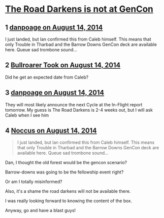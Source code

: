 # [The Road Darkens is not at GenCon](https://community.fantasyflightgames.com/topic/113342-the-road-darkens-is-not-at-gencon/)

## 1 [danpoage on August 14, 2014](https://community.fantasyflightgames.com/topic/113342-the-road-darkens-is-not-at-gencon/?do=findComment&comment=1199597)

I just landed, but Ian confirmed this from Caleb himself. This means that only Trouble in Tharbad and the Barrow Downs GenCon deck are available here. Queue sad trombone sound...

## 2 [Bullroarer Took on August 14, 2014](https://community.fantasyflightgames.com/topic/113342-the-road-darkens-is-not-at-gencon/?do=findComment&comment=1199864)

Did he get an expected date from Caleb?

## 3 [danpoage on August 14, 2014](https://community.fantasyflightgames.com/topic/113342-the-road-darkens-is-not-at-gencon/?do=findComment&comment=1199884)

They will most likely announce the next Cycle at the In-Flight report tomorrow. My guess is The Road Darkens is 2-4 weeks out, but I will ask Caleb when I see him

## 4 [Noccus on August 14, 2014](https://community.fantasyflightgames.com/topic/113342-the-road-darkens-is-not-at-gencon/?do=findComment&comment=1200221)

> I just landed, but Ian confirmed this from Caleb himself. This means that only Trouble in Tharbad and the Barrow Downs GenCon deck are available here. Queue sad trombone sound...

Dan, I thought the old forest would be the gencon scenario?

Barrow-downs was going to be the fellowship event right?

Or am I totally misinformed?

Also, it's a shame the road darkens will not be available there.

I was really looking forward to knowing the content of the box.

Anyway, go and have a blast guys!

